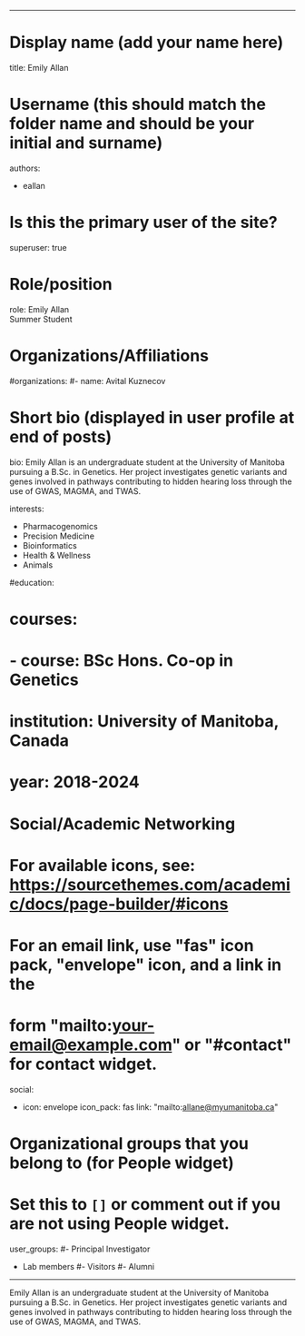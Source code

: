 
---
# Display name (add your name here)
title: Emily Allan

# Username (this should match the folder name and should be your initial and surname)
authors:
- eallan

# Is this the primary user of the site?
superuser: true

# Role/position
role: Emily Allan <br> Summer Student

# Organizations/Affiliations
#organizations:
#- name: Avital Kuznecov

# Short bio (displayed in user profile at end of posts)
bio: Emily Allan is an undergraduate student at the University of Manitoba pursuing a B.Sc. in Genetics. Her project investigates genetic variants and genes involved in pathways contributing to hidden hearing loss through the use of GWAS, MAGMA, and TWAS.

interests:
- Pharmacogenomics
- Precision Medicine
- Bioinformatics
- Health & Wellness
- Animals

#education:
#  courses:
#  - course: BSc Hons. Co-op in Genetics
#    institution: University of Manitoba, Canada
#    year: 2018-2024
    
# Social/Academic Networking
# For available icons, see: https://sourcethemes.com/academic/docs/page-builder/#icons
#   For an email link, use "fas" icon pack, "envelope" icon, and a link in the
#   form "mailto:your-email@example.com" or "#contact" for contact widget.
social:
- icon: envelope
  icon_pack: fas
  link: "mailto:allane@myumanitoba.ca"
  
# Organizational groups that you belong to (for People widget)
#   Set this to `[]` or comment out if you are not using People widget.
user_groups:
#- Principal Investigator
- Lab members
#- Visitors
#- Alumni
---

Emily Allan is an undergraduate student at the University of Manitoba pursuing a B.Sc. in Genetics. Her project investigates genetic variants and genes involved in pathways contributing to hidden hearing loss through the use of GWAS, MAGMA, and TWAS.
